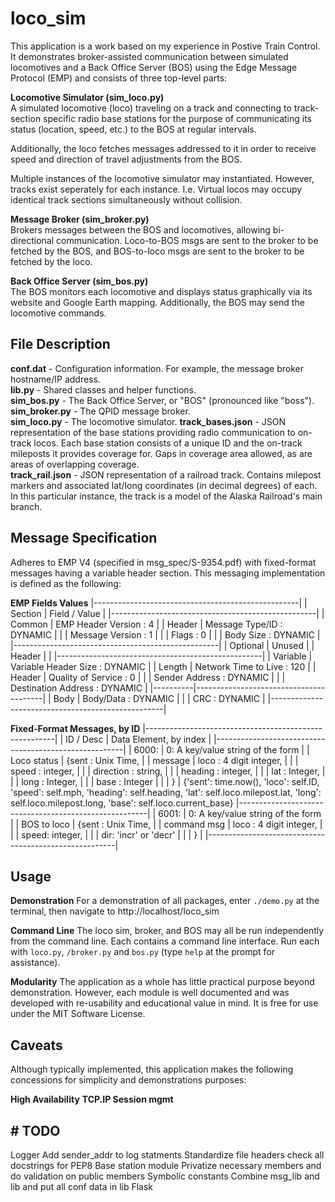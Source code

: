 # loco_sim

This application is a work based on my experience in Postive Train Control. It demonstrates broker-assisted communication between simulated locomotives and a Back Office Server (BOS) using the Edge Message Protocol (EMP) and consists of three top-level parts:
  
**Locomotive Simulator (sim_loco.py)**  
A simulated locomotive (loco) traveling on a track and connecting to track-section specific radio base stations for the purpose of communicating its status (location, speed, etc.) to the BOS at regular intervals. 

Additionally, the loco fetches messages addressed to it in order to receive speed and direction of travel adjustments from the BOS. 

Multiple instances of the locomotive simulator may instantiated. However, tracks exist seperately for each instance. I.e. Virtual locos may occupy identical track sections simultaneously without collision.

**Message Broker (sim_broker.py)**  
Brokers messages between the BOS and locomotives, allowing bi-directional communication. Loco-to-BOS msgs are sent to the broker to be fetched by the BOS, and BOS-to-loco msgs are sent to the broker to be fetched by the loco.

**Back Office Server (sim_bos.py)**  
The BOS monitors each locomotive and displays status graphically via its website and Google Earth mapping. Additionally, the BOS may send the locomotive commands.

## File Description

**conf.dat** - Configuration information. For example, the message broker hostname/IP address.  
**lib.py** - Shared classes and helper functions.  
**sim_bos.py** - The Back Office Server, or "BOS" (pronounced like "boss").  
**sim_broker.py** - The QPID message broker.  
**sim_loco.py** - The locomotive simulator.
**track_bases.json** - JSON representation of the base stations providing radio communication to on-track locos. Each base station consists of a unique ID and the on-track mileposts it provides coverage for. Gaps in coverage area allowed, as are areas of overlapping coverage.  
**track_rail.json** - JSON representation of a railroad track. Contains milepost markers and associated lat/long coordinates (in decimal degrees) of each. In this particular instance, the track is a model of the Alaska Railroad's main branch.

## Message Specification

Adheres to EMP V4 (specified in msg_spec/S-9354.pdf) with fixed-format messages having a variable header section. This messaging implementation is defined as the following:

**EMP Fields Values**
|---------------------------------------------------|
| Section  | Field / Value                          |
|---------------------------------------------------|
| Common   | EMP Header Version    : 4              |
| Header   | Message Type/ID       : DYNAMIC        |
|          | Message Version       : 1              |
|          | Flags                 : 0              |
|          | Body Size             : DYNAMIC        |
|---------------------------------------------------|
| Optional | Unused                                 |
| Header   |                                        |
|---------------------------------------------------|
| Variable | Variable Header Size  : DYNAMIC        |
| Length   | Network Time to Live  : 120            |
| Header   | Quality of Service    : 0              |
|          | Sender Address        : DYNAMIC        |
|          | Destination Address   : DYNAMIC        |
|----------|----------------------------------------|
| Body     | Body/Data             : DYNAMIC        |
|          | CRC                   : DYNAMIC        |
|---------------------------------------------------|

**Fixed-Format Messages, by ID**
|-------------------------------------------------------|
| ID / Desc     | Data Element, by index                |
|-------------------------------------------------------|
| 6000:         | 0: A key/value string of the form     |
| Loco status   |    {sent          : Unix Time,         |
| message       |     loco          : 4 digit integer,   |
|               |     speed        : integer,   |
|               |     direction    : string,   |
|               |     heading        : integer,   |
|               |     lat     : Integer,           |
|               |     long    : Integer,           |
|               |     base : Integer            |
|               |    }                                  |
                    {'sent': time.now(),
                       'loco': self.ID,
                       'speed': self.mph,
                       'heading': self.heading,
                       'lat': self.loco.milepost.lat,
                       'long': self.loco.milepost.long,
                       'base': self.loco.current_base}
|-------------------------------------------------------|
| 6001:         | 0: A key/value string of the form     |
| BOS to loco   |    {sent    : Unix Time,         |
| command msg   |     loco : 4 digit integer,   |
|               |     speed:      integer,      |
|               |     dir:    'incr' or 'decr'   |
|               |    }                                  |
|-------------------------------------------------------|

## Usage
  
**Demonstration**
For a demonstration of all packages, enter `./demo.py` at the terminal, then navigate to http://localhost/loco_sim

**Command Line**
The loco sim, broker, and BOS may all be run independently from the command line. Each contains a command line interface. Run each with `loco.py`, `/broker.py` and `bos.py` (type `help` at the prompt for assistance).

**Modularity**
The application as a whole has little practical purpose beyond demonstration. However, each module is well documented and was developed with re-usability and educational value in mind. It is free for use under the MIT Software License.

## Caveats

Although typically implemented, this application makes the following concessions for simplicity and demonstrations purposes:

**High Availability**
**TCP.IP Session mgmt**

## # TODO

Logger
Add sender_addr to log statments
Standardize file headers
check all docstrings for PEP8
Base station module
Privatize necessary members and do validation on public members
Symbolic constants
Combine msg_lib and lib and put all conf data in lib
Flask
